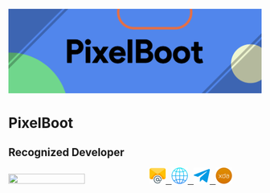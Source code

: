 ![](https://raw.githubusercontent.com/PixelBoot/PixelBoot/master/images/PixelBoot.png)

# PixelBoot

## Recognized Developer

<img src="https://github-readme-stats.vercel.app/api?username=pixelboot&show_icons=true&hide_border=true&count_private=true&include_all_commits=true&theme=dark" height="55%" width="55%;"/>

<a href="https://bootingpixels@gmail.com">
    <img src="https://raw.githubusercontent.com/PixelBoot/PixelBoot/master/images/email.png" />
  &nbsp
</a>  <a href="https://pixelboot.github.io">
    <img src="https://raw.githubusercontent.com/PixelBoot/PixelBoot/master/images/website.png" />
  &nbsp
</a>  <a href="https://t.me/PixelBoot">
    <img src="https://raw.githubusercontent.com/PixelBoot/PixelBoot/master/images/telegram.png" />
  &nbsp
</a>  <a href="https://forum.xda-developers.com/member.php?u=8086838">
    <img src="https://raw.githubusercontent.com/PixelBoot/PixelBoot/master/images/xda.png" />
